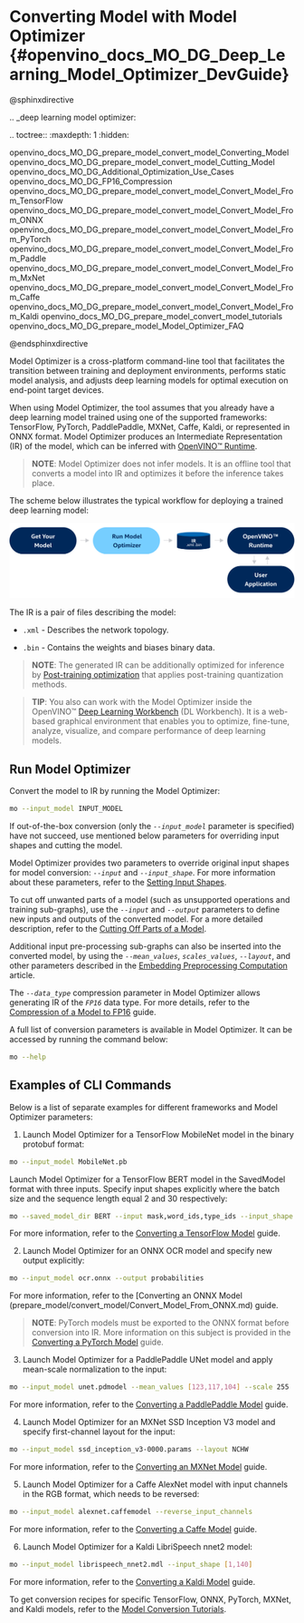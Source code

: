 # Converting Model with Model Optimizer {#openvino_docs_MO_DG_Deep_Learning_Model_Optimizer_DevGuide}

@sphinxdirective

.. _deep learning model optimizer:

.. toctree::
   :maxdepth: 1
   :hidden:

   openvino_docs_MO_DG_prepare_model_convert_model_Converting_Model
   openvino_docs_MO_DG_prepare_model_convert_model_Cutting_Model
   openvino_docs_MO_DG_Additional_Optimization_Use_Cases
   openvino_docs_MO_DG_FP16_Compression
   openvino_docs_MO_DG_prepare_model_convert_model_Convert_Model_From_TensorFlow
   openvino_docs_MO_DG_prepare_model_convert_model_Convert_Model_From_ONNX
   openvino_docs_MO_DG_prepare_model_convert_model_Convert_Model_From_PyTorch
   openvino_docs_MO_DG_prepare_model_convert_model_Convert_Model_From_Paddle
   openvino_docs_MO_DG_prepare_model_convert_model_Convert_Model_From_MxNet
   openvino_docs_MO_DG_prepare_model_convert_model_Convert_Model_From_Caffe
   openvino_docs_MO_DG_prepare_model_convert_model_Convert_Model_From_Kaldi
   openvino_docs_MO_DG_prepare_model_convert_model_tutorials
   openvino_docs_MO_DG_prepare_model_Model_Optimizer_FAQ

@endsphinxdirective

Model Optimizer is a cross-platform command-line tool that facilitates the transition between training and deployment environments, performs static model analysis, and adjusts deep learning models for optimal execution on end-point target devices.

When using Model Optimizer, the tool assumes that you already have a deep learning model trained using one of the supported frameworks: TensorFlow, PyTorch, PaddlePaddle, MXNet, Caffe, Kaldi, or represented in ONNX format. Model Optimizer produces an Intermediate Representation (IR) of the model, which can be inferred with [OpenVINO™ Runtime](../OV_Runtime_UG/openvino_intro.md).

> **NOTE**: Model Optimizer does not infer models. It is an offline tool that converts a model into IR and optimizes it before the inference takes place.

The scheme below illustrates the typical workflow for deploying a trained deep learning model:

![](img/BASIC_FLOW_MO_simplified.svg)

The IR is a pair of files describing the model:

*  <code>.xml</code> - Describes the network topology.

*  <code>.bin</code> - Contains the weights and biases binary data.

> **NOTE**: The generated IR can be additionally optimized for inference by [Post-training optimization](../../tools/pot/docs/Introduction.md)
> that applies post-training quantization methods.

> **TIP**: You also can work with the Model Optimizer inside the OpenVINO™ [Deep Learning Workbench](https://docs.openvino.ai/latest/workbench_docs_Workbench_DG_Introduction.html) (DL Workbench).
> It is a web-based graphical environment that enables you to optimize, fine-tune, analyze, visualize, and compare performance of deep learning models.

## Run Model Optimizer

Convert the model to IR by running the Model Optimizer:

```sh
mo --input_model INPUT_MODEL
```

If out-of-the-box conversion (only the *`--input_model`* parameter is specified) have not succeed, use mentioned below parameters for overriding input shapes and cutting the model.

Model Optimizer provides two parameters to override original input shapes for model conversion: *`--input`* and *`--input_shape`*.
For more information about these parameters, refer to the [Setting Input Shapes](prepare_model/convert_model/Converting_Model.md).

To cut off unwanted parts of a model (such as unsupported operations and training sub-graphs),
use the *`--input`* and *`--output`* parameters to define new inputs and outputs of the converted model.
For a more detailed description, refer to the [Cutting Off Parts of a Model](prepare_model/convert_model/Cutting_Model.md).

Additional input pre-processing sub-graphs can also be inserted into the converted model, by using
the *`--mean_values`*, *`scales_values`*, *`--layout`*, and other parameters described
in the [Embedding Preprocessing Computation](prepare_model/Additional_Optimizations.md) article.

The *`--data_type`* compression parameter in Model Optimizer allows generating IR of the *`FP16`* data type. For more details, refer to the [Compression of a Model to FP16](prepare_model/FP16_Compression.md) guide.

A full list of conversion parameters is available in Model Optimizer. It can be accessed by running the command below:

```sh
mo --help
```

## Examples of CLI Commands

Below is a list of separate examples for different frameworks and Model Optimizer parameters:

1. Launch Model Optimizer for a TensorFlow MobileNet model in the binary protobuf format:
```sh
mo --input_model MobileNet.pb
```
Launch Model Optimizer for a TensorFlow BERT model in the SavedModel format with three inputs. Specify input shapes explicitly
where the batch size and the sequence length equal 2 and 30 respectively:
```sh
mo --saved_model_dir BERT --input mask,word_ids,type_ids --input_shape [2,30],[2,30],[2,30]
```
For more information, refer to the [Converting a TensorFlow Model](prepare_model/convert_model/Convert_Model_From_TensorFlow.md) guide.

2. Launch Model Optimizer for an ONNX OCR model and specify new output explicitly:
```sh
mo --input_model ocr.onnx --output probabilities
```
For more information, refer to the [Converting an ONNX Model (prepare_model/convert_model/Convert_Model_From_ONNX.md) guide.

> **NOTE**: PyTorch models must be exported to the ONNX format before conversion into IR. More information on this subject is provided in the [Converting a PyTorch Model](prepare_model/convert_model/Convert_Model_From_PyTorch.md) guide.

3. Launch Model Optimizer for a PaddlePaddle UNet model and apply mean-scale normalization to the input:
```sh
mo --input_model unet.pdmodel --mean_values [123,117,104] --scale 255
```
For more information, refer to the [Converting a PaddlePaddle Model](prepare_model/convert_model/Convert_Model_From_Paddle.md) guide.

4. Launch Model Optimizer for an MXNet SSD Inception V3 model and specify first-channel layout for the input:
```sh
mo --input_model ssd_inception_v3-0000.params --layout NCHW
```
For more information, refer to the [Converting an MXNet Model](prepare_model/convert_model/Convert_Model_From_MxNet.md) guide.

5. Launch Model Optimizer for a Caffe AlexNet model with input channels in the RGB format, which needs to be reversed:
```sh
mo --input_model alexnet.caffemodel --reverse_input_channels
```
For more information, refer to the [Converting a Caffe Model](prepare_model/convert_model/Convert_Model_From_Caffe.md) guide.

6. Launch Model Optimizer for a Kaldi LibriSpeech nnet2 model:
```sh
mo --input_model librispeech_nnet2.mdl --input_shape [1,140]
```
For more information, refer to the [Converting a Kaldi Model](prepare_model/convert_model/Convert_Model_From_Kaldi.md) guide.

To get conversion recipes for specific TensorFlow, ONNX, PyTorch, MXNet, and Kaldi models,
refer to the [Model Conversion Tutorials](prepare_model/convert_model/Convert_Model_Tutorials.md).
